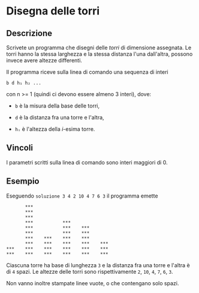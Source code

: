 Disegna delle torri
===================

Descrizione
-----------

Scrivete un programma che disegni delle *torri* di dimensione assegnata. Le
torri hanno la stessa larghezza e la stessa distanza l'una dall'altra, possono
invece avere altezze differenti.

Il programma riceve sulla linea di comando una sequenza di interi

    b d h₁ h₂ ...

con n >= 1 (quindi ci devono essere almeno 3 interi), dove:

- `b` è la misura della base delle torri,

- `d` è la distanza fra una torre e l'altra,

- `hᵢ` è l'altezza della *i*-esima torre.


Vincoli
-------

I parametri scritti sulla linea di comando sono interi maggiori di 0.


Esempio
-------

Eseguendo `soluzione 3 4 2 10 4 7 6 3` il programma emette

           ***
           ***
           ***
           ***           ***
           ***           ***    ***
           ***           ***    ***
           ***    ***    ***    ***
           ***    ***    ***    ***    ***
    ***    ***    ***    ***    ***    ***
    ***    ***    ***    ***    ***    ***

Ciascuna torre ha base di lunghezza `3` e la distanza fra una torre e l'altra è di `4` spazi.
Le altezze delle torri sono rispettivamente `2`, `10`, `4`, `7`, `6`, `3`.

Non vanno inoltre stampate linee vuote, o che contengano solo spazi.
